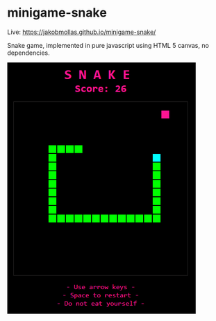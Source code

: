 # minigame-snake

 Live: https://jakobmollas.github.io/minigame-snake/

 Snake game, implemented in pure javascript using HTML 5 canvas, no dependencies.

 ![screenshot](docs/screenshot.png)